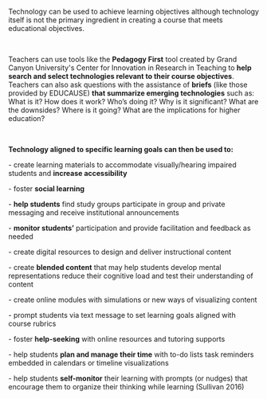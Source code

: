 <p><span style=font-weight: 400;>Technology can be used to achieve learning objectives although technology itself is not the primary ingredient in creating a course that meets educational objectives. </span></p>  <p> </p>  <p><span style=font-weight: 400;>Teachers can use tools like the </span><strong>Pedagogy First</strong><span style=font-weight: 400;> tool created by Grand Canyon University's Center for Innovation in Research in Teaching to </span><strong>help search and select technologies relevant to their course objectives</strong><span style=font-weight: 400;>. Teachers can also ask questions with the assistance of </span><strong>briefs</strong><span style=font-weight: 400;> (like those provided by EDUCAUSE) </span><strong>that summarize emerging technologies</strong><span style=font-weight: 400;> such as: </span><span style=font-weight: 400;>What is it? How does it work? Who’s doing it? Why is it significant? What are the downsides? Where is it going? What are the implications for higher education?</span></p>  <p> </p>  <p><strong>Technology aligned to specific learning goals can then be used to:</strong></p>  <p><span style=font-weight: 400;>- create learning materials to accommodate visually/hearing impaired students and </span><strong>increase accessibility</strong></p>  <p><span style=font-weight: 400;>- foster </span><strong>social learning</strong></p>  <p><span style=font-weight: 400;>- </span><strong>help students</strong><span style=font-weight: 400;> find study groups participate in group and private messaging and receive institutional announcements</span></p>  <p><span style=font-weight: 400;>- </span><strong>monitor students’</strong><span style=font-weight: 400;> participation and provide facilitation and feedback as needed</span></p>  <p><span style=font-weight: 400;>- create digital resources to design and deliver instructional content</span></p>  <p><span style=font-weight: 400;>- create </span><strong>blended content</strong><span style=font-weight: 400;> that may help students develop mental representations reduce their cognitive load and test their understanding of content</span></p>  <p><span style=font-weight: 400;>- create online modules with simulations or new ways of visualizing content</span></p>  <p><span style=font-weight: 400;>- prompt students via text message to set learning goals aligned with course rubrics</span></p>  <p><span style=font-weight: 400;>- foster </span><strong>help-seeking</strong><span style=font-weight: 400;> with online resources and tutoring supports</span></p>  <p><span style=font-weight: 400;>- help students </span><strong>plan and manage their time</strong><span style=font-weight: 400;> with to-do lists task reminders embedded in calendars or timeline visualizations</span></p>  <p><span style=font-weight: 400;>- help students </span><strong>self-monitor</strong><span style=font-weight: 400;> their learning with prompts (or nudges) that encourage them to organize their thinking while learning (Sullivan 2016)</span></p>